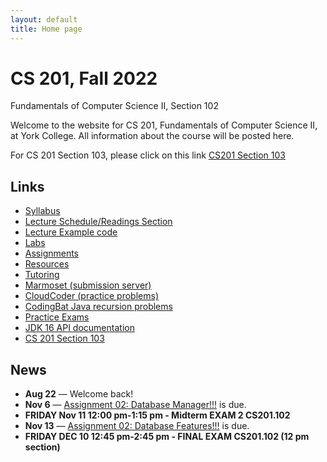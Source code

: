 ```yaml
---
layout: default
title: Home page
---
```


# CS 201, Fall 2022

<div id="subtitle">Fundamentals of Computer Science II, Section 102</div>

Welcome to the website for CS 201, Fundamentals of Computer Science II, at York College.  All information about the course will be posted here.

For CS 201 Section 103, please click on this link [CS201 Section 103](https://ycpcs.github.io/cs201-fall2022/)

## Links

* [Syllabus](syllabus.html)
* [Lecture Schedule/Readings Section](schedule.html)
* [Lecture Example code](examples/index.html)
* [Labs](labs/index.html)
* [Assignments](assign/index.html)
* [Resources](resources/index.html)
* [Tutoring](tutoring.html)
* [Marmoset (submission server)](https://cs.ycp.edu/marmoset)
* [CloudCoder (practice problems)](https://cs.ycp.edu/cloudcoder)
* [CodingBat Java recursion problems](http://codingbat.com/java/Recursion-1)
* [Practice Exams](practice/index.html)
* [JDK 16 API documentation](https://docs.oracle.com/en/java/javase/16/docs/api/index.html)
* [CS 201 Section 103](https://ycpcs.github.io/cs201-fall2022/)

## News
* **Aug 22** &mdash; Welcome back!
* **Nov 6** &mdash; [Assignment 02: Database Manager!!!](Assignment_2_milestone_2-Database_Manager.pdf) is due.
* **FRIDAY Nov 11 12:00 pm-1:15 pm - Midterm EXAM 2 CS201.102**
* **Nov 13** &mdash; [Assignment 02: Database Features!!!](Assignment_2_milestone_3-Database_Features.pdf) is due.
* **FRIDAY DEC 10 12:45 pm-2:45 pm - FINAL EXAM CS201.102 (12 pm section)**



<!--

* **Updated - Sep 6** &mdash; [Assignment 1 Milestone 1](assign/assign01.html) is due.
* **Sept 16** &mdash; [Assignment 1 Milestone 2](assign/assign01.html) is due.
* **Sept 26** &mdash; [Assignment 2 Milestone 1](assign/assign02.html) is due.
* **Oct 1** &mdash; **Exam 1**
* **Oct 5** &mdash; [Assignment 2 Milestone 2](assign/assign02.html) is due.
* **Oct 15** &mdash; [Assignment 3 Milestone 1](assign/assign03.html) is due.
* **Oct 28** &mdash; [Assignment 3 Milestone 2](assign/assign03.html) is due.
* **Oct 29** &mdash; **Exam 2**
* **Nov 16** &mdash; [Assignment 4 Milestone 1](assign/assign04.html) is due.
* **Dec 2** &mdash; [Assignment 4 Milestone 2](assign/assign04.html) is due.
* **Dec 3** &mdash; **Exam 3**
* **FRIDAY DEC 10 10:15am-12:15pm - FINAL EXAM CS201.101 (10am section)**
* **FRIDAY DEC 10 12:45am-2:45pm - FINAL EXAM CS201.102 and CS201.103 (12pm section)**
* **Feb 2** &mdash; Welcome back!
* **Feb 11** &mdash; [Assignment 1 Milestone 1](assign/assign01.html) is due.
* **Updated Feb 24** &mdash; [Assignment 1 Milestone 2](assign/assign01.html) is due.
* **Mar 4** &mdash; [Assignment 2 Milestone 1](assign/assign02.html) is due.
* **Mar 11** &mdash; **Exam 1**
* **Mar 12** &mdash; [Assignment 2 Milestone 2](assign/assign02.html) is due.
* **Mar 24** &mdash; [Assignment 3 Milestone 1](assign/assign03.html) is due.
* **Apr 6** &mdash; [Assignment 3 Milestone 2](assign/assign03.html) is due.
* **Apr 8** &mdash; **Exam 2**
* **Apr 21** &mdash; [Assignment 4 Milestone 1](assign/assign04.html) is due.
* **May 4** &mdash; [Assignment 4 Milestone 2](assign/assign04.html) is due.
* **May 6** &mdash; **Exam 3**
* **TUESDAY May 11 10:15am-12:15pm - FINAL EXAM CS201.101 (11am section)**
* **THURSDAY May 13 10:15am-12:15pm - FINAL EXAM CS201.102 (12:30pm section)**
-->